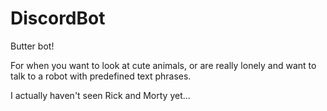 # DiscordBot
Butter bot!

For when you want to look at cute animals, or are really lonely and want to talk to a robot with predefined text phrases.

I actually haven't seen Rick and Morty yet...
